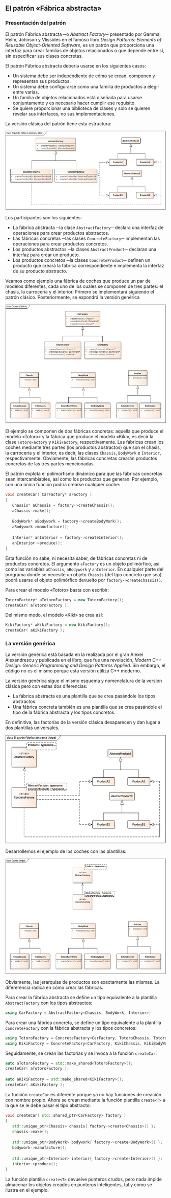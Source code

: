 ## El patrón «Fábrica abstracta»

### Presentación del patrón

El patrón Fábrica abstracta ─o *Abstract Factory*─ presentado por Gamma, Helm, Johnson y Vlissides en el famoso libro *Design Patterns: Elements of Reusable Object-Oriented Software*, es un patrón que proporciona una interfaz para crear familias de objetos relacionados o que depende entre sí, sin especificar sus clases concretas.

El patrón Fábrica abstracta debería usarse en los siguientes casos:
   - Un sistema debe ser independiente de cómo se crean, componen y representan sus productos.
   - Un sistema debe configurarse como una familia de productos a elegir entre varias.
   - Un familia de objetos relacionados está diseñada para usarse conjuntamente y es necesario hacer cumplir ese requisito.
   - Se quiere proporcionar una biblioteca de clases y solo se quieren revelar sus interfaces, no sus implementaciones.
   
La versión clásica del patrón tiene esta estructura:

![](/images/gof_abstract_factory.png)

Los participantes son los siguientes:
   - La fábrica abstracta ─la clase `AbstractFactory`─ declara una interfaz de operaciones para crear productos abstractos.
   - Las fábricas concretas ─las clases `ConcreteFactory`─ implementan las operaciones para crear productos concretos.
   - Los productos abstractos ─la clases `AbstractProduct`─ declaran una interfaz para crear un producto.
   - Los productos concretos ─la clases `ConcreteProduct`─ definen un producto que creará la fábrica correspondiente e implementa la interfaz de su producto abstracto.
   
Veamos como ejemplo una fábrica de coches que produce un par de modelos diferentes, cada uno de los cuales se componen de tres partes: el chasis, la carrocería y el interior. Primero se implementará siguiendo el patrón clásico. Posteriormente, se expondrá la versión genérica

![](/images/ejemplo_afactory_gof.png)

El ejemplo se componen de dos fábricas concretas: aquella que produce el modelo «Totoro» y la fábrica que produce el modelo «Kiki», es decir la clase `TotoroFactory` y `KikiFactory`, respectivamente. Las fábricas crean los coches mediante tres partes (los productos abstractos) que son el chasis, la carrocería y el interior, es decir, las clases `Chassis`, `BodyWork` e `Interior`, respectivamente. Obviamente, las fábricas concretas crearán productos concretos de las tres partes mencionadas.

El patrón explota el polimorfismo dinámico para que las fábricas concretas sean intercambiables, así como los productos que generan. Por ejemplo, con una única función podría crearse cualquier coche:

```cpp
void createCar( CarFactory* aFactory )
{
   Chassis* aChassis = factory->createChassis();
   aChassis->make();

   BodyWork* aBodywork = factory->createBodyWork();
   aBodywork->manufacture();

   Interior* anInterior = factory->createInterior();
   anInterior->produce();
}
```

Esta función no sabe, ni necesita saber, de fábricas concretas ni de productos concretos. El argumento `aFactory` es un objeto polimórfico, así como las variables `aChassis`, `aBodywork` y `anInterior`. En cualquier parte del programa donde se necesite un objeto `Chassis` (del tipo concreto que sea) podrá usarse el objeto polimórfico devuelto por `factory->createChassis()`. 

Para crear el modelo «Totoro» basta con escribir:

```cpp
TotoroFactory* aTotoroFactory = new TotoroFactory();
createCar( aTotoroFactory );
```

Del mismo modo, el modelo «Kiki» se crea así:

```cpp
KikiFactory* aKikiFactory = new KikiFactory();
createCar( aKikiFactory );
```

### La versión genérica

La versión genérica está basada en la realizada por el gran Alexei Alexandrescu y publicada en el libro, que fue una revolución,  *Modern C++ Design: Generic Programming and Design Patterns Applied*. Sin embargo, el código no es el mismo porque esta versión utiliza C++ moderno.

La versión genérica sigue el mismo esquema y nomenclatura de la versión clásica pero con estas dos diferencias:
   - La fábrica abstracta es una plantilla que se crea pasándole los tipos abstractos.
   - Una fábrica concreta también es una plantilla que se crea pasándole el tipo de la fábrica abstracta y los tipos concretos.
   
En definitiva, las factorías de la versión clásica desaparecen y dan lugar a dos plantillas universales.

![](/images/jorge_afactory.png)

Desarrollemos el ejemplo de los coches con las plantillas:

![](/images/ejemplo_afactory_jorge.png)

Obviamente, las jerarquías de productos son exactamente las mismas. La difererencia radica en cómo crear las fábricas.

Para crear la fábrica abstracta se define un tipo equivalente a la plantilla `AbstractFactory` con los tipos abstractos:

```cpp
using CarFactory = AbstractFactory<Chassis, BodyWork, Interior>;
```

Para crear una fábrica concreta, se define un tipo equivalente a la plantilla `ConcreteFactory` con la fábrica abstracta y los tipos concretos:

```cpp
using TotoroFactory = ConcreteFactory<CarFactory, TotoroChassis, TotoroBodyWork, TotoroInterior>;
using KikiFactory = ConcreteFactory<CarFactory, KikiChassis, KikiBodyWork, KikiInterior>;
```

Seguidamente, se crean las factorías y se invoca a la función `createCar`.

```cpp
auto aTotoroFactory = std::make_shared<TotoroFactory>();
createCar( aTotoroFactory );

auto aKikiFactory = std::make_shared<KikiFactory>();
createCar( aKikiFactory );
```

La función `createCar` es diferente porque ya no hay funciones de creación con nombre propio. Ahora se crean mediante la función plantilla `create<T>` a la que se le debe pasar el tipo abstracto:

```cpp
void createCar( std::shared_ptr<CarFactory> factory )
{
   std::unique_ptr<Chassis> chassis{ factory->create<Chassis>() };
   chassis->make();

   std::unique_ptr<BodyWork> bodywork{ factory->create<BodyWork>() };
   bodywork->manufacture();

   std::unique_ptr<Interior> interior{ factory->create<Interior>() };
   interior->produce();
}
```

La función plantilla `create<T>` devuelve punteros crudos, pero nada impide almacenar los objetos creados en punteros inteligentes, tal y como se ilustra en el ejemplo.

